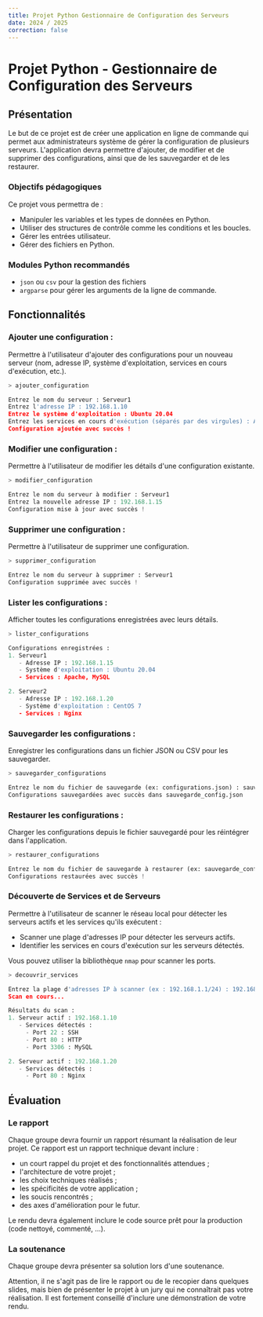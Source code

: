 ```yaml
---
title: Projet Python Gestionnaire de Configuration des Serveurs
date: 2024 / 2025
correction: false
---
```


# Projet Python - Gestionnaire de Configuration des Serveurs

## Présentation

Le but de ce projet est de créer une application en ligne de commande qui permet aux administrateurs système de gérer la configuration de plusieurs serveurs. L'application devra permettre d'ajouter, de modifier et de supprimer des configurations, ainsi que de les sauvegarder et de les restaurer.

### Objectifs pédagogiques

Ce projet vous permettra de :

- Manipuler les variables et les types de données en Python.
- Utiliser des structures de contrôle comme les conditions et les boucles.
- Gérer les entrées utilisateur.
- Gérer des fichiers en Python.

### Modules Python recommandés

- `json` ou `csv` pour la gestion des fichiers
- `argparse` pour gérer les arguments de la ligne de commande.

## Fonctionnalités

### Ajouter une configuration :

Permettre à l'utilisateur d'ajouter des configurations pour un nouveau serveur (nom, adresse IP, système d'exploitation, services en cours d'exécution, etc.).

```python
> ajouter_configuration

Entrez le nom du serveur : Serveur1
Entrez l'adresse IP : 192.168.1.10
Entrez le système d'exploitation : Ubuntu 20.04
Entrez les services en cours d'exécution (séparés par des virgules) : Apache, MySQL
Configuration ajoutée avec succès !
```

### Modifier une configuration :

Permettre à l'utilisateur de modifier les détails d'une configuration existante.

```python
> modifier_configuration

Entrez le nom du serveur à modifier : Serveur1
Entrez la nouvelle adresse IP : 192.168.1.15
Configuration mise à jour avec succès !
```

### Supprimer une configuration :

Permettre à l'utilisateur de supprimer une configuration.

```python
> supprimer_configuration

Entrez le nom du serveur à supprimer : Serveur1
Configuration supprimée avec succès !
```

### Lister les configurations :

Afficher toutes les configurations enregistrées avec leurs détails.

```python
> lister_configurations

Configurations enregistrées :
1. Serveur1
   - Adresse IP : 192.168.1.15
   - Système d'exploitation : Ubuntu 20.04
   - Services : Apache, MySQL

2. Serveur2
   - Adresse IP : 192.168.1.20
   - Système d'exploitation : CentOS 7
   - Services : Nginx
```

### Sauvegarder les configurations :

Enregistrer les configurations dans un fichier JSON ou CSV pour les sauvegarder.

```python
> sauvegarder_configurations

Entrez le nom du fichier de sauvegarde (ex: configurations.json) : sauvegarde_config.json
Configurations sauvegardées avec succès dans sauvegarde_config.json
```

### Restaurer les configurations :

Charger les configurations depuis le fichier sauvegardé pour les réintégrer dans l'application.

```python
> restaurer_configurations

Entrez le nom du fichier de sauvegarde à restaurer (ex: sauvegarde_config.json) : sauvegarde_config.json
Configurations restaurées avec succès !
```

### Découverte de Services et de Serveurs

Permettre à l'utilisateur de scanner le réseau local pour détecter les serveurs actifs et les services qu'ils exécutent :

- Scanner une plage d'adresses IP pour détecter les serveurs actifs.
- Identifier les services en cours d'exécution sur les serveurs détectés.

Vous pouvez utiliser la bibliothèque `nmap` pour scanner les ports.

```python
> decouvrir_services

Entrez la plage d'adresses IP à scanner (ex : 192.168.1.1/24) : 192.168.1.0/24
Scan en cours...

Résultats du scan :
1. Serveur actif : 192.168.1.10
   - Services détectés :
     - Port 22 : SSH
     - Port 80 : HTTP
     - Port 3306 : MySQL

2. Serveur actif : 192.168.1.20
   - Services détectés :
     - Port 80 : Nginx
```

## Évaluation

### Le rapport

Chaque groupe devra fournir un rapport résumant la réalisation de leur projet. Ce rapport est un rapport technique devant inclure :

- un court rappel du projet et des fonctionnalités attendues ;
- l'architecture de votre projet ;
- les choix techniques réalisés ;
- les spécificités de votre application ;
- les soucis rencontrés ;
- des axes d'amélioration pour le futur.

Le rendu devra également inclure le code source prêt pour la production (code nettoyé, commenté, ...).

### La soutenance

Chaque groupe devra présenter sa solution lors d'une soutenance.

Attention, il ne s'agit pas de lire le rapport ou de le recopier dans quelques slides, mais bien de présenter le projet à un jury qui ne connaîtrait pas votre réalisation. Il est fortement conseillé d'inclure une démonstration de votre rendu.

